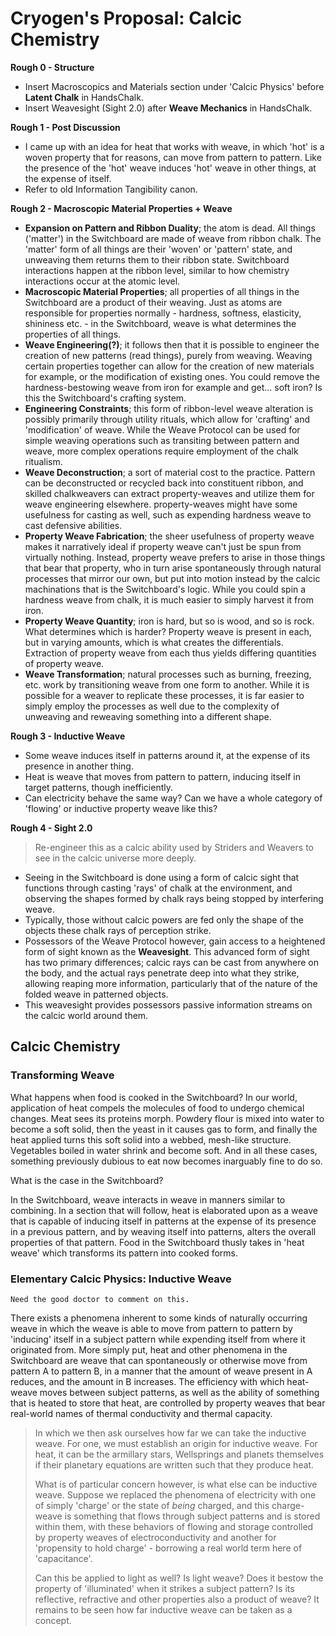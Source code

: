 # Cryogen's Proposal: Calcic Chemistry
**Rough 0 - Structure**
- Insert Macroscopics and Materials section under 'Calcic Physics' before **Latent Chalk** in HandsChalk.
- Insert Weavesight (Sight 2.0) after **Weave Mechanics** in HandsChalk.

**Rough 1 - Post Discussion**
- I came up with an idea for heat that works with weave, in which 'hot' is a woven property that for reasons, can move from pattern to pattern. Like the presence of the 'hot' weave induces 'hot' weave in other things, at the expense of itself.
- Refer to old Information Tangibility canon.

**Rough 2 - Macroscopic Material Properties + Weave**
- **Expansion on Pattern and Ribbon Duality**; the atom is dead. All things ('matter') in the Switchboard are made of weave from ribbon chalk. The 'matter' form of all things are their 'woven' or 'pattern' state, and unweaving them returns them to their ribbon state. Switchboard interactions happen at the ribbon level, similar to how chemistry interactions occur at the atomic level.
- **Macroscopic Material Properties**; all properties of all things in the Switchboard are a product of their weaving. Just as atoms are responsible for properties normally - hardness, softness, elasticity, shininess etc. - in the Switchboard, weave is what determines the properties of all things. 
- **Weave Engineering(?)**; it follows then that it is possible to engineer the creation of new patterns (read things), purely from weaving. Weaving certain properties together can allow for the creation of new materials for example, or the modification of existing ones. You could remove the hardness-bestowing weave from iron for example and get... soft iron? Is this the Switchboard's crafting system.
- **Engineering Constraints**; this form of ribbon-level weave alteration is possibly primarily through utility rituals, which allow for 'crafting' and 'modification' of weave. While the Weave Protocol can be used for simple weaving operations such as transiting between pattern and weave, more complex operations require employment of the chalk ritualism. 
- **Weave Deconstruction**; a sort of material cost to the practice. Pattern can be deconstructed or recycled back into constituent ribbon, and skilled chalkweavers can extract property-weaves and utilize them for weave engineering elsewhere. property-weaves might have some usefulness for casting as well, such as expending hardness weave to cast defensive abilities.
- **Property Weave Fabrication**; the sheer usefulness of property weave makes it narratively ideal if property weave can't just be spun from virtually nothing. Instead, property weave prefers to arise in those things that bear that property, who in turn arise spontaneously through natural processes that mirror our own, but put into motion instead by the calcic machinations that is the Switchboard's logic. While you could spin a hardness weave from chalk, it is much easier to simply harvest it from iron.
- **Property Weave Quantity**; iron is hard, but so is wood, and so is rock. What determines which is harder? Property weave is present in each, but in varying amounts, which is what creates the differentials. Extraction of property weave from each thus yields differing quantities of property weave.
- **Weave Transformation**; natural processes such as burning, freezing, etc. work by transitioning weave from one form to another. While it is possible for a weaver to replicate these processes, it is far easier to simply employ the processes as well due to the complexity of unweaving and reweaving something into a different shape.

**Rough 3 - Inductive Weave**
- Some weave induces itself in patterns around it, at the expense of its presence in another thing.
- Heat is weave that moves from pattern to pattern, inducing itself in target patterns, though inefficiently.
- Can electricity behave the same way? Can we have a whole category of 'flowing' or inductive property weave like this?

**Rough 4 - Sight 2.0**
>Re-engineer this as a calcic ability used by Striders and Weavers to see in the calcic universe more deeply.
- Seeing in the Switchboard is done using a form of calcic sight that functions through casting 'rays' of chalk at the environment, and observing the shapes formed by chalk rays being stopped by interfering weave.
- Typically, those without calcic powers are fed only the shape of the objects these chalk rays of perception strike.
- Possessors of the Weave Protocol however, gain access to a heightened form of sight known as the **Weavesight**. This advanced form of sight has two primary differences; calcic rays can be cast from anywhere on the body, and the actual rays penetrate deep into what they strike, allowing reaping more information, particularly that of the nature of the folded weave in patterned objects.
- This weavesight provides possessors passive information streams on the calcic world around them.

## Calcic Chemistry
### Transforming Weave
What happens when food is cooked in the Switchboard? In our world, application of heat compels the molecules of food to undergo chemical changes. Meat sees its proteins morph. Powdery flour is mixed into water to become a soft solid, then the yeast in it causes gas to form, and finally the heat applied turns this soft solid into a webbed, mesh-like structure. Vegetables boiled in water shrink and become soft. And in all these cases, something previously dubious to eat now becomes inarguably fine to do so.

What is the case in the Switchboard?

In the Switchboard, weave interacts in weave in manners similar to combining. In a section that will follow, heat is elaborated upon as a weave that is capable of inducing itself in patterns at the expense of its presence in a previous pattern, and by weaving itself into patterns, alters the overall properties of that pattern. Food in the Switchboard thusly takes in 'heat weave' which transforms its pattern into cooked forms.

### Elementary Calcic Physics: Inductive Weave
	Need the good doctor to comment on this.

There exists a phenomena inherent to some kinds of naturally occurring weave in which the weave is able to move from pattern to pattern by 'inducing' itself in a subject pattern while expending itself from where it originated from. More simply put, heat and other phenomena in the Switchboard are weave that can spontaneously or otherwise move from pattern A to pattern B, in a manner that the amount of weave present in A reduces, and the amount in B increases. The efficiency with which heat-weave moves between subject patterns, as well as the ability of something that is heated to store that heat, are controlled by property weaves that bear real-world names of thermal conductivity and thermal capacity.

>In which we then ask ourselves how far we can take the inductive weave. For one, we must establish an origin for inductive weave. For heat, it can be the armillary stars, Wellsprings and planets themselves if their planetary equations are written such that they produce heat.
>
>What is of particular concern however, is what else can be inductive weave. Suppose we replaced the phenomena of electricity with one of simply 'charge' or the state of *being* charged, and this charge-weave is something that flows through subject patterns and is stored within them, with these behaviors of flowing and storage controlled by property weaves of electroconductivity and another for 'propensity to hold charge' - borrowing a real world term here of 'capacitance'.
>
>Can this be applied to light as well? Is light weave? Does it bestow the property of 'illuminated' when it strikes a subject pattern? Is its reflective, refractive and other properties also a product of weave? It remains to be seen how far inductive weave can be taken as a concept.

